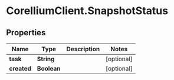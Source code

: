 # CorelliumClient.SnapshotStatus

## Properties

Name | Type | Description | Notes
------------ | ------------- | ------------- | -------------
**task** | **String** |  | [optional] 
**created** | **Boolean** |  | [optional] 


